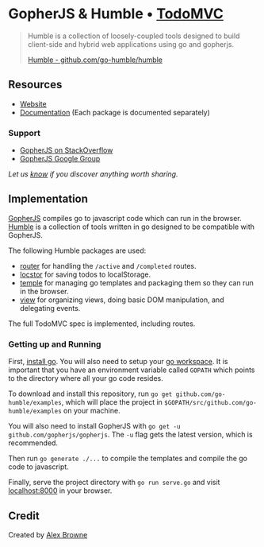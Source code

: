 # GopherJS & Humble • [TodoMVC](http://todomvc.com)

> Humble is a collection of loosely-coupled tools designed to build client-side
> and hybrid web applications using go and gopherjs.
>
> [Humble - github.com/go-humble/humble](https://github.com/go-humble/humble) 


## Resources

- [Website](https://github.com/go-humble/humble)
- [Documentation](https://github.com/go-humble) (Each package is
  documented separately)

### Support

- [GopherJS on StackOverflow](http://stackoverflow.com/search?q=gopherjs)
- [GopherJS Google Group](https://groups.google.com/forum/#!forum/gopherjs)

*Let us [know](https://github.com/go-humble/humble/issues) if you discover anything worth sharing.*


## Implementation

[GopherJS](https://github.com/gopherjs/gopherjs) compiles go to javascript code
which can run in the browser. [Humble](https://github.com/go-humble/humble) is
a collection of tools written in go designed to be compatible with GopherJS.

The following Humble packages are used:

- [router](https://github.com/go-humble/router) for handling the `/active` and
	`/completed` routes.
- [locstor](https://github.com/go-humble/locstor) for saving todos to
	localStorage.
- [temple](https://github.com/go-humble/temple) for managing go templates and
	packaging them so they can run in the browser.
- [view](https://github.com/go-humble/view) for organizing views, doing basic
	DOM manipulation, and delegating events.

The full TodoMVC spec is implemented, including routes.

### Getting up and Running

First, [install go](https://golang.org/dl/). You will also need to setup your
[go workspace](https://golang.org/doc/code.html). It is important that you have
an environment variable called `GOPATH` which points to the directory where all
your go code resides.

To download and install this repository, run
`go get github.com/go-humble/examples`, which will place the project in
`$GOPATH/src/github.com/go-humble/examples` on your machine.

You will also need to install GopherJS with
`go get -u github.com/gopherjs/gopherjs`. The `-u` flag gets the latest version,
which is recommended.

Then run `go generate ./...` to compile the templates and compile the go code
to javascript.

Finally, serve the project directory with `go run serve.go` and visit
[localhost:8000](http://localhost:8000) in your browser.


## Credit

Created by [Alex Browne](http://www.alexbrowne.info)
